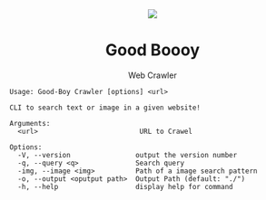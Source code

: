 <div align="center">
<img src="https://media.tenor.com/IUOroMLMNzgAAAAM/costume-funny.gif">
<h1>Good Boooy</h1>
<p>Web Crawler<p>
</div>

```
Usage: Good-Boy Crawler [options] <url>

CLI to search text or image in a given website!

Arguments:
  <url>                         URL to Crawel

Options:
  -V, --version                output the version number
  -q, --query <q>              Search query
  -img, --image <img>          Path of a image search pattern
  -o, --output <oputput path>  Output Path (default: "./")
  -h, --help                   display help for command
```
